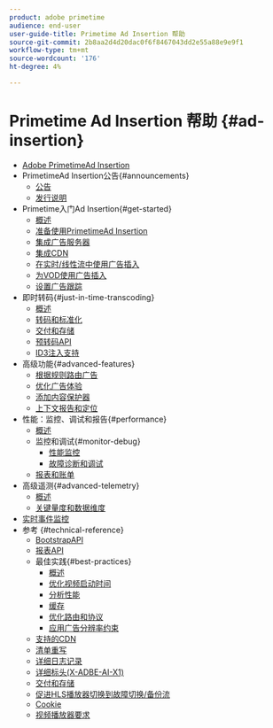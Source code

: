 ```yaml
---
product: adobe primetime
audience: end-user
user-guide-title: Primetime Ad Insertion 帮助
source-git-commit: 2b8aa2d4d20dac0f6f8467043dd2e55a88e9e9f1
workflow-type: tm+mt
source-wordcount: '176'
ht-degree: 4%

---
```



# Primetime Ad Insertion 帮助 {#ad-insertion}

+ [Adobe PrimetimeAd Insertion](home.md)
+ PrimetimeAd Insertion公告{#announcements}
   + [公告](announcements/overview.md)
   + [发行说明](https://experienceleague.adobe.com/docs/primetime/release-notes/ptai/ptai-22x-release-notes.html)
+ Primetime入门Ad Insertion{#get-started}
   + [概述](getting-started/get-started-overview.md)
   + [准备使用PrimetimeAd Insertion](getting-started/setup-ptai.md)
   + [集成广告服务器](getting-started/integrate-ad-server.md)
   + [集成CDN](getting-started/integrate-cdn.md)
   + [在实时/线性流中使用广告插入](getting-started/ad-insertion-live-linear-stream.md)
   + [为VOD使用广告插入](getting-started/ad-insertion-vod.md)
   + [设置广告跟踪](getting-started/set-up-ad-tracking.md)
+ 即时转码{#just-in-time-transcoding}
   + [概述](just-in-time-transcoding/jit-transcoding-overview.md)
   + [转码和标准化](just-in-time-transcoding/transcoding-and-normalization.md)
   + [交付和存储](https://experienceleague.adobe.com/docs/primetime/ad-insertion/technical-reference/delivery-and-storage.html)
   + [预转码API](just-in-time-transcoding/pre-transcoding-api.md)
   + [ID3注入支持](just-in-time-transcoding/id3-injection-support.md)
+ 高级功能{#advanced-features}
   + [根据规则路由广告](advanced-features/route-ads-based-on-rules.md)
   + [优化广告体验](advanced-features/optimize-ad-experiences.md)
   + [添加内容保护器](advanced-features/add-content-bumpers.md)
   + [上下文报告和定位](advanced-features/contextual-reporting-and-targeting.md)
+ 性能：监控、调试和报告{#performance}
   + [概述](performance-monitoring-debugging-reporting/performance-overview.md)
   + 监控和调试{#monitor-debug}
      + [性能监控](performance-monitoring-debugging-reporting/performance-monitoring.md)
      + [故障诊断和调试](performance-monitoring-debugging-reporting/troubleshoot-and-debug.md)
   + [报表和账单](performance-monitoring-debugging-reporting/reporting-and-billing.md)
+ 高级遥测{#advanced-telemetry}
   + [概述](advanced-telemetry/advanced-telemetry-overview.md)
   + [关键量度和数据维度](advanced-telemetry/key-metrics.md)
+ [实时事件监控](live-event-monitoring.md)
+ 参考 {#technical-reference}
   + [BootstrapAPI](technical-reference/bootstrap-api.md)
   + [报表API](technical-reference/report-api.md)
   + 最佳实践{#best-practices}
      + [概述](best-practices/best-practices-overview.md)
      + [优化视频启动时间](best-practices/optimize-video-startup-time.md)
      + [分析性能](best-practices/analyze-performance.md)
      + [缓存](best-practices/caching.md)
      + [优化路由和协议](best-practices/optimize-routes-protocols.md)
      + [应用广告分辨率约束](best-practices/apply-ad-resolution-constraints.md)
   + [支持的CDN](technical-reference/supported-cdns.md)
   + [清单重写](technical-reference/manifest-rewriting.md)
   + [详细日志记录](performance-monitoring-debugging-reporting/verbose-logging.md)
   + [详细标头(X-ADBE-AI-X1)](performance-monitoring-debugging-reporting/debugging-headers.md)
   + [交付和存储](/help/primetime-ad-insertion/just-in-time-transcoding/delivery-and-storage.md)
   + [促进HLS播放器切换到故障切换/备份流](technical-reference/hls-switching-to-failover.md)
   + [Cookie](technical-reference/cookies.md)
   + [视频播放器要求](technical-reference/video-player-requirements.md)